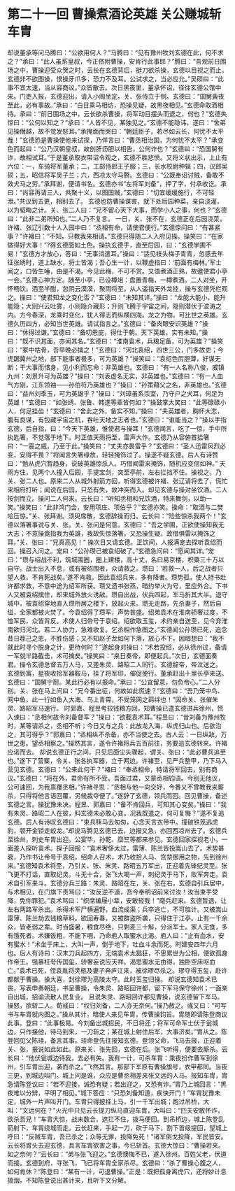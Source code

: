 # 第二十一回 曹操煮酒论英雄 关公赚城斩车胄


却说董承等问马腾曰：“公欲用何人？”马腾曰：“见有豫州牧刘玄德在此，何不求之？”承曰：“此人虽系皇叔，今正依附曹操，安肯行此事耶？”腾曰：“吾观前日围场之中，曹操迎受众贺之时，云长在玄德背后，挺刀欲杀操，玄德以目视之而止。玄德非不欲图操，恨操牙爪多，恐力不及耳。公试求之，当必应允。”吴硕曰：“此事不宜太速，当从容商议。”众皆散去。次日黑夜里，董承怀诏，径往玄德公馆中来。门吏入报，玄德迎出，请入小阁坐定。关、张侍立于侧。玄德曰：“国舅夤夜至此，必有事故。”承曰：“白日乘马相访，恐操见疑，故黑夜相见。”玄德命取酒相待。承曰：“前日围场之中，云长欲杀曹操，将军动目摆头而退之，何也？”玄德失惊曰：“公何以知之？”承曰：“人皆不见，某独见之。”玄德不能隐讳，遂曰：“舍弟见操僭越，故不觉发怒耳。”承掩面而哭曰：“朝廷臣子，若尽如云长，何忧不太平哉！”玄德恐是曹操使他来试探，乃佯言曰：“曹丞相治国，为何忧不太平？”承变色而起曰：“公乃汉朝皇叔，故剖肝沥胆以相告，公何诈也？”玄德曰：“恐国舅有诈，故相试耳。”于是董承取衣带诏令观之，玄德不胜悲愤。又将义状出示，上止有六位：一，车骑将军董承；二，工部侍郎王子服；三，长水校尉种辑；四，议郎吴硕；五，昭信将军吴子兰；六，西凉太守马腾。玄德曰：“公既奉诏讨贼，备敢不效犬马之劳。”承拜谢，便请书名。玄德亦书“左将军刘备”，押了字，付承收讫。承曰：“尚容再请三人，共聚十义，以图国贼，”玄德曰：“切宜缓缓施行，不可轻泄。”共议到五更，相别去了。
玄德也防曹操谋害，就下处后园种菜，亲自浇灌，以为韬晦之计。关、张二人曰：“兄不留心天下大事，而学小人之事，何也？”玄德曰：“此非二弟所知也。”二人乃不复言。
一日，关、张不在，玄德正在后园浇菜，许褚、张辽引数十人入园中曰：“丞相有命，请使君便行。”玄德惊问曰：“有甚紧事？”许褚曰：“不知。只教我来相请。”玄德只得随二人入府见操。操笑曰：“在家做得好大事！”?得玄德面如土色。操执玄德手，直至后园，曰：“玄德学圃不易！”玄德方才放心，答曰：“无事消遣耳。”操曰：“适见枝头梅子青青，忽感去年征张绣时，道上缺水，将士皆渴；吾心生一计，以鞭虚指曰：‘前面有梅林。’军士闻之，口皆生唾，由是不渴。今见此梅，不可不赏。又值煮酒正熟，故邀使君小亭一会。”玄德心神方定。随至小亭，已设樽俎：盘置青梅，一樽煮酒。二人对坐，开怀畅饮。酒至半酣，忽阴云漠漠，聚雨将至。从人遥指天外龙挂，操与玄德凭栏观之。操曰：“使君知龙之变化否？”玄德曰：“未知其详。”操曰：“龙能大能小，能升能隐；大则兴云吐雾，小则隐介藏形；升则飞腾于宇宙之间，隐则潜伏于波涛之内。方今春深，龙乘时变化，犹人得志而纵横四海。龙之为物，可比世之英雄。玄德久历四方，必知当世英雄。请试指言之。”玄德曰：“备肉眼安识英雄？”操曰：“休得过谦。”玄德曰：“备叨恩庇，得仕于朝。天下英雄，实有未知。”操曰：“既不识其面，亦闻其名。”玄德曰：“淮南袁术，兵粮足备，可为英雄？”操笑曰：“冢中枯骨，吾早晚必擒之！”玄德曰：“河北袁绍，四世三公，门多故吏；今虎踞冀州之地，部下能事者极多，可为英雄？“操笑曰：“袁绍色厉胆薄，好谋无断；干大事而惜身，见小利而忘命：非英雄也。玄德曰：“有一人名称八俊，威镇九州：刘景升可为英雄？”操曰：“刘表虚名无实，非英雄也。”玄德曰：“有一人血气方刚，江东领袖——孙伯符乃英雄也？”操曰：“孙策藉父之名，非英雄也。”玄德曰：“益州刘季玉，可为英雄乎？”操曰：“刘璋虽系宗室，乃守户之犬耳，何足为英雄！”玄德曰：“如张绣、张鲁、韩遂等辈皆何如？”操鼓掌大笑曰：“此等碌碌小人，何足挂齿！”玄德曰：“舍此之外，备实不知。”操曰：“夫英雄者，胸怀大志，腹有良谋，有包藏宇宙之机，吞吐天地之志者也。”玄德曰：“谁能当之？”操以手指玄德，后自指，曰：“今天下英雄，惟使君与操耳！”玄德闻言，吃了一惊，手中所执匙箸，不觉落于地下。时正值天雨将至，雷声大作。玄德乃从容俯首拾箸曰：“一震之威，乃至于此。”操笑曰：“丈夫亦畏雷乎？”玄德曰：“圣人迅雷风烈必变，安得不畏？”将闻言失箸缘故，轻轻掩饰过了。操遂不疑玄德。后人有诗赞曰：“勉从虎穴暂趋身，说破英雄惊杀人。巧借闻雷来掩饰，随机应变信如神。”
天雨方住，见两个人撞入后园，手提宝剑，突至亭前，左右拦挡不住。操视之，乃关、张二人也。原来二人从城外射箭方回，听得玄德被许褚、张辽请将去了，慌忙来相府打听；闻说在后园，只恐有失，故冲突而入。却见玄德与操对坐饮酒。二人按剑而立。操问二人何来。云长曰：“听知丞相和兄饮酒，特来舞剑，以助一笑。”操笑曰：“此非鸿门会，安用项庄、项伯乎？”玄德亦笑。操命：“取酒与二樊哙压惊。”关、张拜谢。须臾席散，玄德辞操而归。云长曰：“险些惊杀我两个！”玄德以落箸事说与关、张。关、张问是何意。玄德曰：“吾之学圃，正欲使操知我无大志；不意操竟指我为英雄，我故失惊落箸。又恐操生疑，故借惧雷以掩饰之耳。”关、张曰：“兄真高见！”
操次日又请玄德。正饮间，人报满宠去探听袁绍而回。操召入问之。宠曰：“公孙瓒已被袁绍破了。”玄德急问曰：“愿闻其详。”宠曰：“瓒与绍战不利，筑城围圈，圈上建楼，高十丈，名曰易京楼，积粟三十万以自守。战士出入不息，或有被绍围者，众请救之。瓒曰：‘若救一人，后之战者只望人救，不肯死战矣。’遂不肯救。因此袁绍兵来，多有降者。瓒势孤，使人持书赴许都求救，不意中途为绍军所获。瓒又遗书张燕，暗约举火为号，里应外合。下书人又被袁绍擒住，却来城外放火诱敌。瓒自出战，伏兵四起，军马折其大半。退守城中，被袁绍穿地直入瓒所居之楼下，放起火来。瓒无走路，先杀妻子，然后自缢，全家都被火焚了。今袁绍得了瓒军，声势甚盛。绍弟袁术在淮南骄奢过度，不恤军民，众皆背反。术使人归帝号于袁绍。绍欲取玉玺，术约亲自送至，见今弃淮南欲归河北。若二人协力，急难收复。乞丞相作急图之。”玄德闻公孙瓒已死，追念昔日荐己之恩，不胜伤感；又不知赵子龙如何下落，放心不下。因暗想曰：“我不就此时寻个脱身之计，更待何时？”遂起身对操曰：“术若投绍，必从徐州过，备请一军就半路截击，术可擒矣。”操笑曰：“来日奏帝，即便起兵。”次日，玄德面奏君。操令玄德总督五万人马，又差朱灵、路昭二人同行。玄德辞帝，帝泣送之。
玄德到寓，星夜收拾军器鞍马，挂了将军印，催促便行。董承赶出十里长亭来送。玄德曰：“国舅宁耐。某此行必有以报命。”承曰：“公宜留意，勿负帝心。”二人分别。关、张在马上问曰：“兄今番出征，何故如此慌速？”玄德曰：“吾乃笼中鸟、网中鱼，此一行如鱼入大海、鸟上青霄，不受笼网之羁绊也！”因命关、张催朱灵、路昭军马速行。
时郭嘉、程昱考较钱粮方回，知曹操已遣玄德进兵徐州，慌入谏曰：“丞相何故令刘备督军？”操曰：“欲截袁术耳。”程昱曰：“昔刘备为豫州牧时，某等请杀之，丞相不听；今日又与之兵：此放龙入海，纵虎归山也。后欲治之，其可得乎？”郭嘉曰：“丞相纵不杀备，亦不当使之去。古人云：一日纵敌，万世之患。望丞相察之。”操然其言，遂令许褚将兵五百前往，务要追玄德转来。许褚应诺而去。
却说玄德正行之间，只见后面尘头骤起，谓关、张曰：“此必曹兵追至也。”遂下了营寨，令关、张各执军器，立于两边。许褚至，见严兵整甲，乃下马入营见玄德。玄德曰：“公来此何干？”褚曰：“奉丞相命，特请将军回去，别有商议。”玄德曰：“将在外，君命有所不受。吾面过君，又蒙丞相钧语。今别无他议，公可速回，为我禀覆丞相。”许褚寻思：“丞相与他一向交好，今番又不曾教我来厮杀，只得将他言语回覆，另候裁夺便了。”遂辞了玄德，领兵而回。回见曹操，备述玄德之言。操犹豫未决。程昱、郭嘉曰：“备不肯回兵，可知其心变矣。”操曰：“我有朱灵、路昭二人在彼，料玄德未必敢心变。况我既遣之，何可复悔？”遂不复追玄德。后人有诗叹玄德曰：“束兵秣马去匆匆，心念天言衣带中。撞破铁笼逃虎豹，顿开金锁走蛟龙。”却说马腾见玄德已去，边报又急，亦回西凉州去了。玄德兵至徐州，刺史车胄出迎。公宴毕，孙乾、糜竺等都来参见。玄德回家探视老小，一面差人探听袁术。探子回报：“袁术奢侈太过，雷薄、陈兰皆投嵩山去了。术势甚衰，乃作书让帝号于袁绍。绍命人召术，术乃收拾人马、宫禁御用之物，先到徐州来。”玄德知袁术将至，乃引关、张、朱灵、路昭五万军出，正迎着先锋纪灵至。张飞更不打话，直取纪灵。斗无十合，张飞大喝一声，刺纪灵于马下，败军奔走。袁术自引军来斗。玄德分兵三路：朱灵、路昭在左，关、张在右，玄德自引兵居中，与术相见，在门旗下责骂曰：“汝反逆不道，吾今奉明诏前来讨汝！汝当束手受降，免你罪犯。”袁术骂曰：“织席编屦小辈，安敢轻我！”麾兵赶来。玄德暂退，让左右两路军杀出。杀得术军尸横遍野，血流成渠；兵卒逃亡，不可胜计。又被嵩山雷薄、陈兰劫去钱粮草料。欲回寿春，又被群盗所袭，只得住于江亭。止有一千余众，皆老弱之辈。时当盛暑，粮食尽绝，只剩麦三十斛，分派军士。家人无食，多有饿死者。术嫌饭粗，不能下咽，乃命庖人取蜜水止渴。庖人曰：“止有血水，安有蜜水！”术坐于床上，大叫一声，倒于地下，吐血斗余而死。时建安四年六月也。后人有诗曰：汉末刀兵起四方，无端袁术太猖狂，不思累世为公相，便欲孤身作帝王。强暴枉夸传国玺，骄奢妄说应天祥。渴思蜜水无由得，独卧空床呕血亡。”袁术已死，侄袁胤将灵柩及妻子奔庐江来，被徐璆尽杀之。璆夺得玉玺，赴许都献于曹操。操大喜，封徐璆为高陵太守。此时玉玺归操。
却说玄德知袁术已丧，写表申奏朝廷，书呈曹操，令朱灵、路昭回许都，留下军马保守徐州；一面亲自出城，招谕流散人民复业。
且说朱灵、路昭回许都见曹操，说玄德留下军马。操怒，欲斩二人。荀彧曰：“权归刘备，二人亦无奈何。”操乃赦之。彧又曰：“可写书与车胄就内图之。”操从其计，暗使人来见车胄，传曹操钧旨。胄随即请陈登商议此事。登曰：“此事极易。今刘备出城招民，不日将还；将军可命军士伏于瓮城边，只作接他，待马到来，一刀斩之；某在城上射住后军，大事济矣。”胄从之。陈登回见父陈珪，备言其事。珪命登先往报知玄德。登领父命，飞马去报，正迎着关、张，报说如此如此。原来关、张先回，玄德在后。张飞听得，便要去厮杀。云长曰：“他伏瓮城边待我，去必有失。我有一计，可杀车胄：乘夜扮作曹军到徐州，引车胄出迎，袭而杀之。”飞然其言。那部下军原有曹操旗号，衣甲都同。当夜三更，到城边叫门。城上问是谁，众应是曹丞相差来张文远的人马。报知车胄，胄急请陈登议曰：“若不迎接，诚恐有疑；若出迎之，又恐有诈。”胄乃上城回言：“黑夜难以分辨，平明了相见。”城下答应：“只恐刘备知道，疾快开门！”车胄犹豫未定，城外一片声叫开门。车胄只得披挂上马，引一千军出城；跑过吊桥，大叫：“文远何在？”火光中只见云长提刀纵马直迎车胄，大叫曰：“匹夫安敢怀诈，欲杀吾兄！”车胄大惊，战未数合，遮拦不住，拨马便回。到吊桥边，城上陈登乱箭射下，车胄绕城而走。云长赶来，手起一刀，砍于马下，割下首级提回，望城上呼曰：“反贼车胄，吾已杀之；众等无罪，投降免死！”诸军倒戈投降，军民皆安。云长将胄头去迎玄德，具言车胄欲害之事，今已斩首。玄德大惊曰：“曹操若来。如之奈何？”云长曰：“弟与张飞迎之。”玄德懊悔不已，遂入徐州。百姓父老，伏道而接。玄德到府，寻张飞，飞已将车胄全家杀尽。玄德曰：“杀了曹操心腹之人，如何肯休？”陈登曰：“某有一计，可退曹操。”正是：既把孤身离虎穴，还将妙计息狼烟。不知陈登说出甚计来，且听下文分解。




